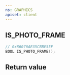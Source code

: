 ```yaml
---
ns: GRAPHICS
apiset: client
---
```

## IS_PHOTO_FRAME

```c
// 0x86076AE35CBBE55F
BOOL IS_PHOTO_FRAME();
```



## Return value

